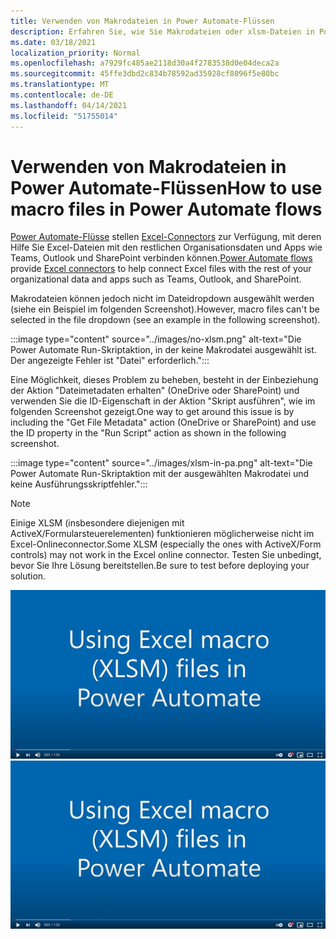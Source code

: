 ```yaml
---
title: Verwenden von Makrodateien in Power Automate-Flüssen
description: Erfahren Sie, wie Sie Makrodateien oder xlsm-Dateien in Power Automate-Flüssen verwenden.
ms.date: 03/18/2021
localization_priority: Normal
ms.openlocfilehash: a7929fc485ae2118d30a4f2783538d0e04deca2a
ms.sourcegitcommit: 45ffe3dbd2c834b78592ad35928cf8096f5e80bc
ms.translationtype: MT
ms.contentlocale: de-DE
ms.lasthandoff: 04/14/2021
ms.locfileid: "51755014"
---
```

# <a name="how-to-use-macro-files-in-power-automate-flows"></a><span data-ttu-id="db033-103">Verwenden von Makrodateien in Power Automate-Flüssen</span><span class="sxs-lookup"><span data-stu-id="db033-103">How to use macro files in Power Automate flows</span></span>

<span data-ttu-id="db033-104">[Power Automate-Flüsse](https://flow.microsoft.com/) stellen [Excel-Connectors](https://flow.microsoft.com/connectors/shared_excelonlinebusiness/excel-online-business/) zur Verfügung, mit deren Hilfe Sie Excel-Dateien mit den restlichen Organisationsdaten und Apps wie Teams, Outlook und SharePoint verbinden können.</span><span class="sxs-lookup"><span data-stu-id="db033-104">[Power Automate flows](https://flow.microsoft.com/) provide [Excel connectors](https://flow.microsoft.com/connectors/shared_excelonlinebusiness/excel-online-business/) to help connect Excel files with the rest of your organizational data and apps such as Teams, Outlook, and SharePoint.</span></span>

<span data-ttu-id="db033-105">Makrodateien können jedoch nicht im Dateidropdown ausgewählt werden (siehe ein Beispiel im folgenden Screenshot).</span><span class="sxs-lookup"><span data-stu-id="db033-105">However, macro files can't be selected in the file dropdown (see an example in the following screenshot).</span></span>

:::image type="content" source="../images/no-xlsm.png" alt-text="Die Power Automate Run-Skriptaktion, in der keine Makrodatei ausgewählt ist. Der angezeigte Fehler ist &quot;Datei&quot; erforderlich.":::

<span data-ttu-id="db033-107">Eine Möglichkeit, dieses Problem zu beheben, besteht in der Einbeziehung der Aktion "Dateimetadaten erhalten" (OneDrive oder SharePoint) und verwenden Sie die ID-Eigenschaft in der Aktion "Skript ausführen", wie im folgenden Screenshot gezeigt.</span><span class="sxs-lookup"><span data-stu-id="db033-107">One way to get around this issue is by including the "Get File Metadata" action (OneDrive or SharePoint) and use the ID property in the "Run Script" action as shown in the following screenshot.</span></span>

:::image type="content" source="../images/xlsm-in-pa.png" alt-text="Die Power Automate Run-Skriptaktion mit der ausgewählten Makrodatei und keine Ausführungsskriptfehler.":::

> [!NOTE]
> <span data-ttu-id="db033-109">Einige XLSM (insbesondere diejenigen mit ActiveX/Formularsteuerelementen) funktionieren möglicherweise nicht im Excel-Onlineconnector.</span><span class="sxs-lookup"><span data-stu-id="db033-109">Some XLSM (especially the ones with ActiveX/Form controls) may not work in the Excel online connector.</span></span> <span data-ttu-id="db033-110">Testen Sie unbedingt, bevor Sie Ihre Lösung bereitstellen.</span><span class="sxs-lookup"><span data-stu-id="db033-110">Be sure to test before deploying your solution.</span></span>

<span data-ttu-id="db033-111">[![Video zur Verwendung von XLSM in Ausführen der Skriptaktion ansehen](../images/xlsm-vid.png)](https://youtu.be/o-H9BbywJQQ "Video zur Verwendung von XLSM in der Aktion Skript ausführen")</span><span class="sxs-lookup"><span data-stu-id="db033-111">[![Watch video about using XLSM in Run Script action](../images/xlsm-vid.png)](https://youtu.be/o-H9BbywJQQ "Video about using XLSM in Run Script action")</span></span>
